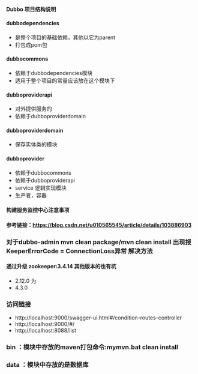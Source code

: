 #### Dubbo 项目结构说明

#### dubbodependencies
   - 是整个项目的基础依赖，其他以它为parent
   - 打包成pom包
   
#### dubbocommons
   - 依赖于dubbodependencies模块
   - 适用于整个项目的常量应该放在这个模块下

#### dubboproviderapi
   - 对外提供服务的
   - 依赖于dubboproviderdomain

#### dubboproviderdomain
   - 保存实体类的模块
   
#### dubboprovider
   - 依赖于dubbocommons
   - 依赖于dubboproviderapi
   - service 逻辑实现模块
   - 生产者，容器
#### 构建服务监控中心注意事项
#### 参考链接：https://blog.csdn.net/u010565545/article/details/103886903
   
### 对于dubbo-admin mvn clean package/mvn clean install 出现报KeeperErrorCode = ConnectionLoss异常 解决方法
#### 通过升级 zookeeper:3.4.14 其他版本的也有坑
   - <curator-version>2.12.0</curator-version> 为
   - <curator-version>4.3.0</curator-version>

### 访问链接
   - http://localhost:9000/swagger-ui.html#/condition-routes-controller
   - http://localhost:9000/#/
   - http://localhost:8088/list

### bin ：模块中存放的maven打包命令:mymvn.bat clean install
### data ：模块中存放的是数据库